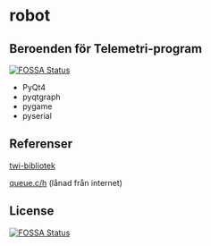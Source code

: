 robot
=====

## Beroenden för Telemetri-program
[![FOSSA Status](https://app.fossa.io/api/projects/git%2Bgithub.com%2FGrupp-5%2Frobot.svg?type=shield)](https://app.fossa.io/projects/git%2Bgithub.com%2FGrupp-5%2Frobot?ref=badge_shield)


* PyQt4
* pyqtgraph
* pygame
* pyserial

## Referenser
[twi-bibliotek](http://digitalcave.ca/resources/avr/lib.jsp)

[queue.c/h](http://www.amazon.com/exec/obidos/ASIN/0387001638/thealgorithmrepo/) (lånad från internet)


## License
[![FOSSA Status](https://app.fossa.io/api/projects/git%2Bgithub.com%2FGrupp-5%2Frobot.svg?type=large)](https://app.fossa.io/projects/git%2Bgithub.com%2FGrupp-5%2Frobot?ref=badge_large)